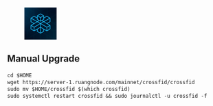 <figure><img src="https://raw.githubusercontent.com/ruangnode/cosmos-images/main/logos/crossfid.png" alt=""><figcaption></figcaption></figure>

## Manual Upgrade

```
cd $HOME
wget https://server-1.ruangnode.com/mainnet/crossfid/crossfid
sudo mv $HOME/crossfid $(which crossfid)
sudo systemctl restart crossfid && sudo journalctl -u crossfid -f
```
